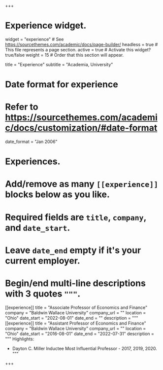 +++
# Experience widget.
widget = "experience"  # See https://sourcethemes.com/academic/docs/page-builder/
headless = true  # This file represents a page section.
active = true  # Activate this widget? true/false
weight = 15  # Order that this section will appear.

title = "Experience"
subtitle = "Academia, University"

# Date format for experience
#   Refer to https://sourcethemes.com/academic/docs/customization/#date-format
date_format = "Jan 2006"

# Experiences.
#   Add/remove as many `[[experience]]` blocks below as you like.
#   Required fields are `title`, `company`, and `date_start`.
#   Leave `date_end` empty if it's your current employer.
#   Begin/end multi-line descriptions with 3 quotes `"""`.
[[experience]]
  title = "Associate Professor of Economics and Finance"
  company = "Baldwin Wallace University"
  company_url = ""
  location = "Ohio"
  date_start = "2022-08-01"
  date_end = ""
  description = """
 [[experience]]
  title = "Assistant Professor of Economics and Finance"
  company = "Baldwin Wallace University"
  company_url = ""
  location = "Ohio"
  date_start = "2016-08-01"
  date_end = "2022-07-31"
  description = """
  Highlights:
  * Dayton C. Miller Inductee Most Influential Professor - 2017, 2019, 2020.
  """

+++
